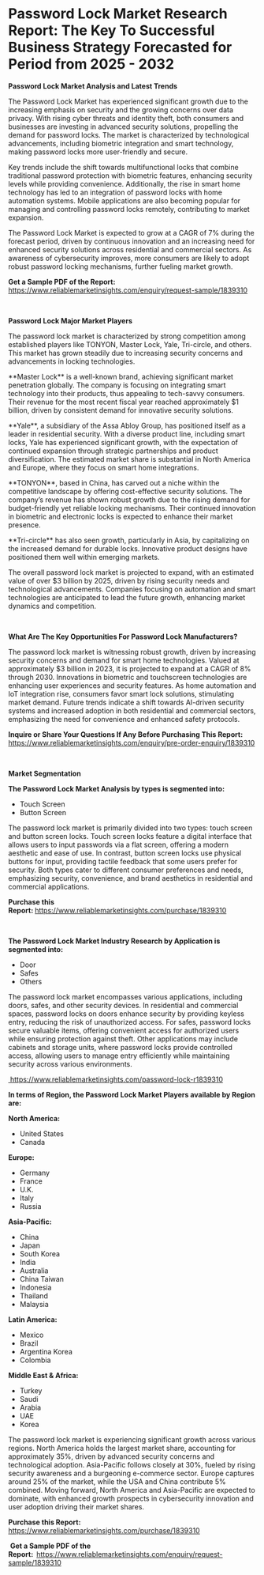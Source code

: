 <p><h1>Password Lock Market Research Report: The Key To Successful Business Strategy Forecasted for Period from 2025 - 2032</h1></p><p><strong>Password Lock Market Analysis and Latest Trends</strong></p>
<p><p>The Password Lock Market has experienced significant growth due to the increasing emphasis on security and the growing concerns over data privacy. With rising cyber threats and identity theft, both consumers and businesses are investing in advanced security solutions, propelling the demand for password locks. The market is characterized by technological advancements, including biometric integration and smart technology, making password locks more user-friendly and secure.</p><p>Key trends include the shift towards multifunctional locks that combine traditional password protection with biometric features, enhancing security levels while providing convenience. Additionally, the rise in smart home technology has led to an integration of password locks with home automation systems. Mobile applications are also becoming popular for managing and controlling password locks remotely, contributing to market expansion.</p><p>The Password Lock Market is expected to grow at a CAGR of 7% during the forecast period, driven by continuous innovation and an increasing need for enhanced security solutions across residential and commercial sectors. As awareness of cybersecurity improves, more consumers are likely to adopt robust password locking mechanisms, further fueling market growth.</p></p>
<p><strong>Get a Sample PDF of the Report:&nbsp;</strong> <a href="https://www.reliablemarketinsights.com/enquiry/request-sample/1839310?utm_campaign=2112&utm_medium=2&utm_source=Github&utm_content=ia&utm_term=15042025&utm_id=password-lock">https://www.reliablemarketinsights.com/enquiry/request-sample/1839310</a></p>
<p>&nbsp;</p>
<p><strong>Password Lock Major Market Players</strong></p>
<p><p>The password lock market is characterized by strong competition among established players like TONYON, Master Lock, Yale, Tri-circle, and others. This market has grown steadily due to increasing security concerns and advancements in locking technologies.</p><p>**Master Lock** is a well-known brand, achieving significant market penetration globally. The company is focusing on integrating smart technology into their products, thus appealing to tech-savvy consumers. Their revenue for the most recent fiscal year reached approximately $1 billion, driven by consistent demand for innovative security solutions.</p><p>**Yale**, a subsidiary of the Assa Abloy Group, has positioned itself as a leader in residential security. With a diverse product line, including smart locks, Yale has experienced significant growth, with the expectation of continued expansion through strategic partnerships and product diversification. The estimated market share is substantial in North America and Europe, where they focus on smart home integrations.</p><p>**TONYON**, based in China, has carved out a niche within the competitive landscape by offering cost-effective security solutions. The company’s revenue has shown robust growth due to the rising demand for budget-friendly yet reliable locking mechanisms. Their continued innovation in biometric and electronic locks is expected to enhance their market presence.</p><p>**Tri-circle** has also seen growth, particularly in Asia, by capitalizing on the increased demand for durable locks. Innovative product designs have positioned them well within emerging markets. </p><p>The overall password lock market is projected to expand, with an estimated value of over $3 billion by 2025, driven by rising security needs and technological advancements. Companies focusing on automation and smart technologies are anticipated to lead the future growth, enhancing market dynamics and competition.</p></p>
<p>&nbsp;</p>
<p><strong>What Are The Key Opportunities For Password Lock Manufacturers?</strong></p>
<p><p>The password lock market is witnessing robust growth, driven by increasing security concerns and demand for smart home technologies. Valued at approximately $3 billion in 2023, it is projected to expand at a CAGR of 8% through 2030. Innovations in biometric and touchscreen technologies are enhancing user experiences and security features. As home automation and IoT integration rise, consumers favor smart lock solutions, stimulating market demand. Future trends indicate a shift towards AI-driven security systems and increased adoption in both residential and commercial sectors, emphasizing the need for convenience and enhanced safety protocols.</p></p>
<p><strong>Inquire or Share Your Questions If Any Before Purchasing This Report:</strong> <a href="https://www.reliablemarketinsights.com/enquiry/pre-order-enquiry/1839310?utm_campaign=2112&utm_medium=2&utm_source=Github&utm_content=ia&utm_term=15042025&utm_id=password-lock">https://www.reliablemarketinsights.com/enquiry/pre-order-enquiry/1839310</a></p>
<p>&nbsp;</p>
<p><strong>Market Segmentation</strong></p>
<p><strong>The Password Lock Market Analysis by types is segmented into:</strong></p>
<p><ul><li>Touch Screen</li><li>Button Screen</li></ul></p>
<p><p>The password lock market is primarily divided into two types: touch screen and button screen locks. Touch screen locks feature a digital interface that allows users to input passwords via a flat screen, offering a modern aesthetic and ease of use. In contrast, button screen locks use physical buttons for input, providing tactile feedback that some users prefer for security. Both types cater to different consumer preferences and needs, emphasizing security, convenience, and brand aesthetics in residential and commercial applications.</p></p>
<p><strong>Purchase this Report:&nbsp;</strong><a href="https://www.reliablemarketinsights.com/purchase/1839310?utm_campaign=2112&utm_medium=2&utm_source=Github&utm_content=ia&utm_term=15042025&utm_id=password-lock">https://www.reliablemarketinsights.com/purchase/1839310</a></p>
<p>&nbsp;</p>
<p><strong>The Password Lock Market Industry Research by Application is segmented into:</strong></p>
<p><ul><li>Door</li><li>Safes</li><li>Others</li></ul></p>
<p><p>The password lock market encompasses various applications, including doors, safes, and other security devices. In residential and commercial spaces, password locks on doors enhance security by providing keyless entry, reducing the risk of unauthorized access. For safes, password locks secure valuable items, offering convenient access for authorized users while ensuring protection against theft. Other applications may include cabinets and storage units, where password locks provide controlled access, allowing users to manage entry efficiently while maintaining security across various environments.</p></p>
<p><a href="https://www.reliablemarketinsights.com/password-lock-r1839310?utm_campaign=2112&utm_medium=2&utm_source=Github&utm_content=ia&utm_term=15042025&utm_id=password-lock">&nbsp;https://www.reliablemarketinsights.com/password-lock-r1839310</a></p>
<p><strong>In terms of Region, the Password Lock Market Players available by Region are:</strong></p>
<p>
    <p> <strong> North America: </strong>
        <ul>
            <li>United States</li>
            <li>Canada</li>
        </ul>
        </p> 
    <p> <strong> Europe: </strong>
        <ul>
            <li>Germany</li>
            <li>France</li>
            <li>U.K.</li>
            <li>Italy</li>
            <li>Russia</li>
        </ul>
        </p> 
    <p> <strong> Asia-Pacific: </strong>
        <ul>
            <li>China</li>
            <li>Japan</li>
            <li>South Korea</li>
            <li>India</li>
            <li>Australia</li>
            <li>China Taiwan</li>
            <li>Indonesia</li>
            <li>Thailand</li>
            <li>Malaysia</li>
        </ul>
        </p> 
    <p> <strong> Latin America: </strong>
        <ul>
            <li>Mexico</li>
            <li>Brazil</li>
            <li>Argentina Korea</li>
            <li>Colombia</li>
        </ul>
        </p> 
    <p> <strong> Middle East & Africa: </strong>
        <ul>
            <li>Turkey</li>
            <li>Saudi</li>
            <li>Arabia</li>
            <li>UAE</li>
            <li>Korea</li>
        </ul>
    </p>
    </p>
<p><p>The password lock market is experiencing significant growth across various regions. North America holds the largest market share, accounting for approximately 35%, driven by advanced security concerns and technological adoption. Asia-Pacific follows closely at 30%, fueled by rising security awareness and a burgeoning e-commerce sector. Europe captures around 25% of the market, while the USA and China contribute 5% combined. Moving forward, North America and Asia-Pacific are expected to dominate, with enhanced growth prospects in cybersecurity innovation and user adoption driving their market shares.</p></p>
<p><strong>Purchase this Report: </strong><a href="https://www.reliablemarketinsights.com/purchase/1839310?utm_campaign=2112&utm_medium=2&utm_source=Github&utm_content=ia&utm_term=15042025&utm_id=password-lock">https://www.reliablemarketinsights.com/purchase/1839310</a></p>
<p>&nbsp;<strong>Get a Sample PDF of the Report:&nbsp;&nbsp;</strong><a href="https://www.reliablemarketinsights.com/enquiry/request-sample/1839310?utm_campaign=2112&utm_medium=2&utm_source=Github&utm_content=ia&utm_term=15042025&utm_id=password-lock">https://www.reliablemarketinsights.com/enquiry/request-sample/1839310</a></p>
<p><strong></strong></p>
<p><p></p><p></p><p></p></p>